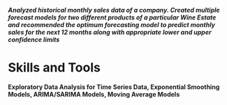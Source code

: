 ***Analyzed historical monthly sales data of a company. Created multiple forecast models for two different products of a particular Wine Estate and recommended the optimum forecasting model to predict monthly sales for the next 12 months along with appropriate lower and upper confidence limits***

# Skills and Tools

**Exploratory Data Analysis for Time Series Data, Exponential Smoothing Models, ARIMA/SARIMA Models, Moving Average Models**
